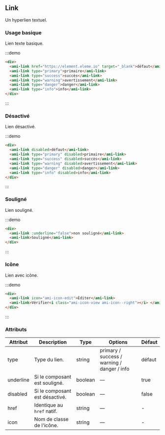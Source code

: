 ## Link

Un hyperlien textuel.

### Usage basique

Lien texte basique.

:::demo

```html
<div>
  <ami-link href="https://element.eleme.io" target="_blank">défaut</ami-link>
  <ami-link type="primary">primaire</ami-link>
  <ami-link type="success">succès</ami-link>
  <ami-link type="warning">avertissement</ami-link>
  <ami-link type="danger">danger</ami-link>
  <ami-link type="info">info</ami-link>
</div>
```

:::

### Désactivé

Lien désactivé.

:::demo

```html
<div>
  <ami-link disabled>défaut</ami-link>
  <ami-link type="primary" disabled>primaire</ami-link>
  <ami-link type="success" disabled>succès</ami-link>
  <ami-link type="warning" disabled>avertissement</ami-link>
  <ami-link type="danger" disabled>danger</ami-link>
  <ami-link type="info" disabled>info</ami-link>
</div>
```

:::

### Souligné

Lien souligné.

:::demo

```html
<div>
  <ami-link :underline="false">non souligné</ami-link>
  <ami-link>Souligné</ami-link>
</div>
```

:::

### Icône

Lien avec icône.

:::demo

```html
<div>
  <ami-link icon="ami-icon-edit">Éditer</ami-link>
  <ami-link>Vérifier<i class="ami-icon-view ami-icon--right"></i> </ami-link>
</div>
```

:::

### Attributs

| Attribut  | Description                     | Type    | Options                                     | Défaut  |
| --------- | ------------------------------- | ------- | ------------------------------------------- | ------- |
| type      | Type du lien.                   | string  | primary / success / warning / danger / info | défaut  |
| underline | Si le composant est souligné.   | boolean | —                                           | true    |
| disabled  | Si le composant est désactivé.  | boolean | —                                           | false   |
| href      | Identique au `href` natif.      | string  | —                                           | -       |
| icon      | Nom de classe de l'icône.       | string  | —                                           | -       |
